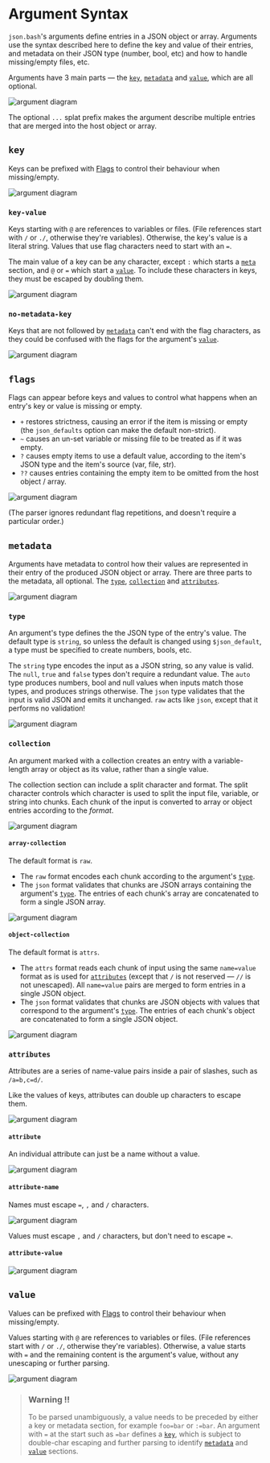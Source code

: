 # Argument Syntax

`json.bash`'s arguments define entries in a JSON object or array. Arguments use
the syntax described here to define the key and value of their entries, and
metadata on their JSON type (number, bool, etc) and how to handle missing/empty
files, etc.

Arguments have 3 main parts — the [`key`](#key), [`metadata`](#metadata) and
[`value`](#value), which are all optional.

![argument diagram](syntax-diagrams/argument.svg)

The optional `...` splat prefix makes the argument describe multiple entries
that are merged into the host object or array.

## `key`

Keys can be prefixed with [Flags](#flags) to control their behaviour when
missing/empty.

![argument diagram](syntax-diagrams/key.svg)

### `key-value`

Keys starting with `@` are references to variables or files. (File references
start with `/` or `./`, otherwise they're variables). Otherwise, the key's value
is a literal string. Values that use flag characters need to start with an `=`.

The main value of a key can be any character, except `:` which starts a
[`meta`](#meta) section, and `@` or `=` which start a [`value`](#value). To
include these characters in keys, they must be escaped by doubling them.

![argument diagram](syntax-diagrams/key-value.svg)

### `no-metadata-key`

Keys that are not followed by [`metadata`](#metadata) can't end with the flag
characters, as they could be confused with the flags for the argument's
[`value`](#value).

![argument diagram](syntax-diagrams/no-metadata-key.svg)

## `flags`

Flags can appear before keys and values to control what happens when an entry's
key or value is missing or empty.

- `+` restores strictness, causing an error if the item is missing or empty (the
  `json_defaults` option can make the default non-strict).
- `~` causes an un-set variable or missing file to be treated as if it was
  empty.
- `?` causes empty items to use a default value, according to the item's JSON
  type and the item's source (var, file, str).
- `??` causes entries containing the empty item to be omitted from the host
  object / array.

![argument diagram](syntax-diagrams/flags.svg)

(The parser ignores redundant flag repetitions, and doesn't require a particular
order.)

## `metadata`

Arguments have metadata to control how their values are represented in their
entry of the produced JSON object or array. There are three parts to the
metadata, all optional. The [`type`](#type), [`collection`](#collection) and
[`attributes`](#attributes).

![argument diagram](syntax-diagrams/metadata.svg)

### `type`

An argument's type defines the the JSON type of the entry's value. The default
type is `string`, so unless the default is changed using `$json_default`, a type
must be specified to create numbers, bools, etc.

The `string` type encodes the input as a JSON string, so any value is valid. The
`null`, `true` and `false` types don't require a redundant value. The `auto`
type produces numbers, bool and null values when inputs match those types, and
produces strings otherwise. The `json` type validates that the input is valid
JSON and emits it unchanged. `raw` acts like `json`, except that it performs no
validation!

![argument diagram](syntax-diagrams/type.svg)

### `collection`

An argument marked with a collection creates an entry with a variable-length
array or object as its value, rather than a single value.

The collection section can include a split character and format. The split
character controls which character is used to split the input file, variable, or
string into chunks. Each chunk of the input is converted to array or object
entries according to the _format_.

![argument diagram](syntax-diagrams/collection.svg)

#### `array-collection`

The default format is `raw`.

- The `raw` format encodes each chunk according to the argument's
  [`type`](#type).
- The `json` format validates that chunks are JSON arrays containing the
  argument's [`type`](#type). The entries of each chunk's array are concatenated
  to form a single JSON array.

![argument diagram](syntax-diagrams/array-collection.svg)

#### `object-collection`

The default format is `attrs`.

- The `attrs` format reads each chunk of input using the same `name=value`
  format as is used for [`attributes`](#attributes) (except that `/` is not
  reserved — `//` is not unescaped). All `name=value` pairs are merged to form
  entries in a single JSON object.
- The `json` format validates that chunks are JSON objects with values that
  correspond to the argument's [`type`](#type). The entries of each chunk's
  object are concatenated to form a single JSON object.

![argument diagram](syntax-diagrams/object-collection.svg)

### `attributes`

Attributes are a series of name-value pairs inside a pair of slashes, such as
`/a=b,c=d/`.

Like the values of keys, attributes can double up characters to escape them.

![argument diagram](syntax-diagrams/attributes.svg)

#### `attribute`

An individual attribute can just be a name without a value.

![argument diagram](syntax-diagrams/attribute.svg)

#### `attribute-name`

Names must escape `=`, `,` and `/` characters.

![argument diagram](syntax-diagrams/attribute-name.svg)

Values must escape `,` and `/` characters, but don't need to escape `=`.

#### `attribute-value`

![argument diagram](syntax-diagrams/attribute-value.svg)

## `value`

Values can be prefixed with [Flags](#flags) to control their behaviour when
missing/empty.

Values starting with `@` are references to variables or files. (File references
start with `/` or `./`, otherwise they're variables). Otherwise, a value starts
with `=` and the remaining content is the argument's value, without any
unescaping or further parsing.

![argument diagram](syntax-diagrams/value.svg)

> ### Warning ‼️
>
> To be parsed unambiguously, a value needs to be preceded by either a key or
> metadata section, for example `foo=bar` or `:=bar`. An argument with `=` at
> the start such as `=bar` defines a [`key`](#key), which is subject to
> double-char escaping and further parsing to identify [`metadata`](#metadata)
> and [`value`](#value) sections.
